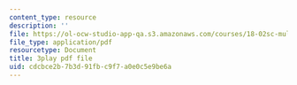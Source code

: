 ```yaml
---
content_type: resource
description: ''
file: https://ol-ocw-studio-app-qa.s3.amazonaws.com/courses/18-02sc-multivariable-calculus-fall-2010/cdcbce2b7b3d91fbc9f7a0e0c5e9be6a_I2Z6K_g5kpc.pdf
file_type: application/pdf
resourcetype: Document
title: 3play pdf file
uid: cdcbce2b-7b3d-91fb-c9f7-a0e0c5e9be6a
---
```

